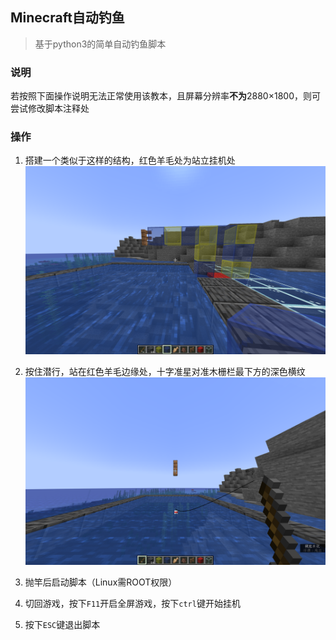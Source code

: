 

## Minecraft自动钓鱼

> 基于python3的简单自动钓鱼脚本



### 说明

若按照下面操作说明无法正常使用该教本，且屏幕分辨率**不为**2880×1800，则可尝试修改脚本注释处



### 操作

1. 搭建一个类似于这样的结构，红色羊毛处为站立挂机处
   ![1](pictures/1.png)



2. 按住潜行，站在红色羊毛边缘处，十字准星对准木栅栏最下方的深色横纹
   ![2](pictures/2.png)
   
   
2. 抛竿后启动脚本（Linux需ROOT权限）
3. 切回游戏，按下`F11`开启全屏游戏，按下`ctrl`键开始挂机
4. 按下`ESC`键退出脚本

